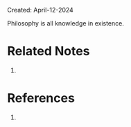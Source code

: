 Created: April-12-2024

Philosophy is all knowledge in existence.

# Related Notes

1. 
# References

1. 